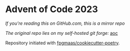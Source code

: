 # Advent of Code 2023

_If you're reading this on GitHub.com, this is a mirror repo_

_The original repo lies on my self-hosted git forge:_ [aoc](https://git.jmes.tech/james/aoc)

Repository initiated with [fpgmaas/cookiecutter-poetry](https://github.com/fpgmaas/cookiecutter-poetry).

